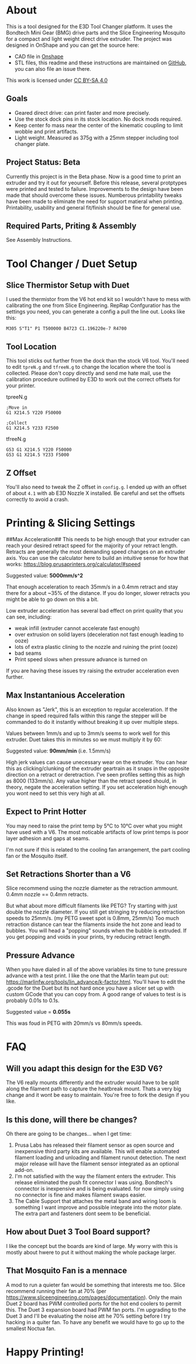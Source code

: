 # About 
This is a tool designed for the E3D Tool Changer platform. It uses the Bondtech Mini Gear (BMG) drive parts and the Slice Engineering Mosquito for a compact and light weight direct drive extruder. The project was designed in OnShape and you can get the source here:

* CAD file in [Onshape](https://cad.onshape.com/documents/296b560eee7721bd4ef989d0/w/77731089a76ed16562e3d253/e/473682607ad5dddc5a373102)
* STL files, this readme and these instructions are maintained on [GitHub](https://github.com/garethky/Slice-Mosquito-Direct-Tool-Head), you can also file an issue there.

This work is licensed under [CC BY-SA 4.0](https://creativecommons.org/licenses/by-sa/4.0/)

## Goals
* Geared direct drive: can print faster and more precisely.
* Use the stock dock pins in its stock location. No dock mods required.
* Keep center fo mass near the center of the kinematic coupling to limit wobble and print artifacts.
* Light weight. Measured as 375g with a 25mm stepper including tool changer plate.

## Project Status: Beta
Currently this project is in the Beta phase. Now is a good time to print an extruder and try it out for yeourself. Before this release, several protptypes were printed and tested to failure. Improvements to the design have been made that should overcome these issues. Numberous printability tweaks have been made to eliminate the need for support matieral when printing. Printability, usability and general fit/finish should be fine for general use.

## Required Parts, Priting & Assembly
See Assembly Instructions.

# Tool Changer / Duet Setup
## Slice Thermistor Setup with Duet
I used the thermistor from the V6 hot end kit so I wouldn't have to mess with calibrating the one from Slice Engineering. RepRap Confguratior has the settings you need, you can generate a config a pull the line out. Looks like this:

```
M305 S"T1" P1 T500000 B4723 C1.196220e-7 R4700 
```

## Tool Location
This tool sticks out further from the dock than the stock V6 tool. You'll need to edit `tpreN.g` and `tfreeN.g` to change the location where the tool is collected. Please don't copy directly and send me hate mail, use the calibration procedure outlined by E3D to work out the correct offsets for your printer.

tpreeN.g
```
;Move in
G1 X214.5 Y220 F50000

;Collect
G1 X214.5 Y233 F2500
```

tfreeN.g
```
G53 G1 X214.5 Y220 F50000
G53 G1 X214.5 Y233 F5000
```

## Z Offset
You'll also need to tweak the Z offset in `config.g`. I ended up with an offset of about `4.1` with ab E3D Nozzle X installed. Be careful and set the offsets correctly to avoid a crash.

# Printing & Slicing Settings

##Max Acceleration##
This needs to be high enough that your extruder can reach your desired retract speed for the majority of your retract length. Retracts are generally the most demanding speed changes on an extruder axis. You can use the calculator here to build an intuitive sense for how that works: https://blog.prusaprinters.org/calculator/#speed

Suggested value: **5000mm/s^2**

That enough acceleration to reach 35mm/s in a 0.4mm retract and stay there for a about ~35% of the distance. If you do longer, slower retracts you might be able to go down on this a bit. 

Low extruder acceleration has several bad effect on print quality that you can see, including:
* weak infill (extruder cannot accelerate fast enough)
* over extrusion on solid layers (deceleration not fast enough leading to ooze)
* lots of extra plastic clining to the nozzle and ruining the print (ooze)
* bad seams
* Print speed slows when pressure advance is turned on

If you are having these issues try raising the extruder acceleration even further.

## Max Instantanious Acceleration ##
Also known as "Jerk", this is an exception to regular acceleration. If the change in speed required falls within this range the stepper will be commanded to do it instantly without breaking it up over multiple steps.

Values between 1mm/s and up to 3mm/s seems to work well for this extruder. Duet takes this in minutes so we must multiply it by 60:

Suggested value: **90mm/min** (i.e. 1.5mm/s)

High jerk values can cause unecessary wear on the extruder. You can hear this as clicking/clunking of the extruder geartrain as it snaps in the opposite direction on a retract or deretraction. I've seen profiles setting this as high as 8000 (133mm/s). Any value higher than the retract speed should, in theory, negate the acceleration setting. If you set acceleration high enough you wont need to set this very high at all.

## Expect to Print Hotter
You may need to raise the print temp by 5°C to 10°C over what you might have used with a V6. The most noticable artifacts of low print temps is poor layer adhesion and gaps at seams.

I'm not sure if this is related to the cooling fan arrangement, the part cooling fan or the Mosquito itself.

## Set Retractions Shorter than a V6
Slice recommend using the nozzle diameter as the retraction ammount. 0.4mm nozzle  == 0.4mm retracts.

But what about more difficult filaments like PETG? Try starting with just double the nozzle diameter. If you still get stringing try reducing retraction speeds to 25mm/s. (my PETG sweet spot is 0.8mm, 25mm/s) Too much retraction distance can tear the filaments inside the hot zone and lead to bubbles. You will head a "popping" sounds when the bubble is extruded. If you get popping and voids in your prints, try reducing retract length.

## Pressure Advance
When you have dialed in all of the above variables its time to tune pressure advance with a test print. I like the one that the Marlin team put out: https://marlinfw.org/tools/lin_advance/k-factor.html. You'll have to edit the .gcode for the Duet but its not hard once you have a slicer set up with custom GCode that you can copy from. A good range of values to test is is probably 0.01s to 0.1s.

Suggested value = **0.055s**

This was foud in PETG with 20mm/s vs 80mm/s speeds.

# FAQ
## Will you adapt this design for the E3D V6?
The V6 really mounts differently and the extruder would have to be split along the filament path to capture the heatbreak mount. Thats a very big change and it wont be easy to maintain. You're free to fork the design if you like.

## Is this done, will there be changes?
Oh there are going to be changes... when I get time:
1. Prusa Labs has released their filament sensor as open source and inexpensive third party kits are available. This will enable automated filament loading and unloading and filament runout detection. The next major release will have the filament sensor integrated as an optional add-on.
2. I'm not satisfied with the way the filament enters the extruder. This release eliminated the push fit connector I was using. Bondtech's connector is inexpensive and is being evaluated. for now simply using no connector is fine and makes filament swaps easier.
3. The Cable Support that attaches the metal band and wiring loom is something I want improve and possible integrate into the motor plate. The extra part and fasteners dont seem to be beneficial.

## How about Duet 3 Tool Board support?
I like the concept but the boards are kind of large. My worry with this is mostly about hwere to put it without making the whole package larger.

## That Mosquito Fan is a mennace
A mod to run a quieter fan would be something that interests me too. Slice recommend running their fan at 70% (per https://www.sliceengineering.com/pages/documentation). Only the main Duet 2 board has PWM controlled ports for the hot end coolers to permit this. The Duet 3 expansion board had PWM fan ports. I'm upgrading to the Duet 3 and I'll be evaluating the noise att he 70% setting before I try hacking in a quiter fan. To have any benefit we would have to go up to the smallest Noctua fan.


# Happy Printing!
